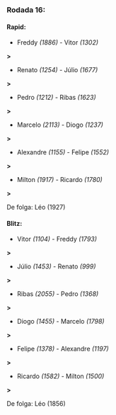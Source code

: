 ### Rodada 16:

#### Rapid:

* Freddy *(1886)*     -     Vitor *(1302)*

 **>** 
* Renato *(1254)*     -     Júlio *(1677)*

 **>** 
* Pedro *(1212)*     -     Ribas *(1623)*

 **>** 
* Marcelo *(2113)*     -     Diogo *(1237)*

 **>** 
* Alexandre *(1155)*     -     Felipe *(1552)*

 **>** 
* Milton *(1917)*     -     Ricardo *(1780)*

 **>** 

De folga: Léo (1927)

#### Blitz:

* Vitor *(1104)*     -     Freddy *(1793)*

 **>** 
* Júlio *(1453)*     -     Renato *(999)*

 **>** 
* Ribas *(2055)*     -     Pedro *(1368)*

 **>** 
* Diogo *(1455)*     -     Marcelo *(1798)*

 **>** 
* Felipe *(1378)*     -     Alexandre *(1197)*

 **>** 
* Ricardo *(1582)*     -     Milton *(1500)*

 **>** 

De folga: Léo (1856)

